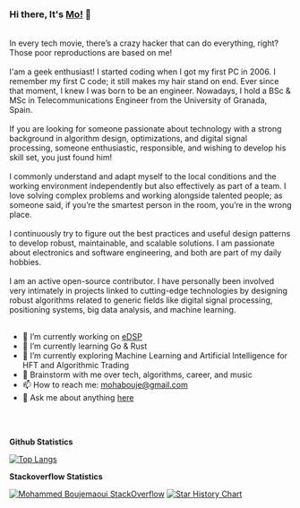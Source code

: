 ### Hi there, It's [Mo!](https://mohabouje.github.io) 👋

<br />
In every tech movie, there’s a crazy hacker that can do everything, right? Those poor reproductions are based on me!
<br />
<br />
I'am a geek enthusiast! I started coding when I got my first PC in 2006. I remember my first C code; it still makes my hair stand on end. Ever since that moment, I knew I was born to be an engineer. Nowadays, I hold a BSc & MSc in Telecommunications Engineer from the University of Granada, Spain.
<br />
<br />
If you are looking for someone passionate about technology with a strong background in algorithm design, optimizations, and digital signal processing, someone enthusiastic, responsible, and wishing to develop his skill set, you just found him!
<br />
<br />
I commonly understand and adapt myself to the local conditions and the working environment independently but also effectively as part of a team. I love solving complex problems and working alongside talented people; as someone said, if you’re the smartest person in the room, you’re in the wrong place.
<br />
<br />
I continuously try to figure out the best practices and useful design patterns to develop robust, maintainable, and scalable solutions. I am passionate about electronics and software engineering, and both are part of my daily hobbies.
<br />
<br />
I am an active open-source contributor. I have personally been involved very intimately in projects linked to cutting-edge technologies by designing robust algorithms related to generic fields like digital signal processing, positioning systems, big data analysis, and machine learning.

<br />
<br />

- 🔭 I’m currently working on [eDSP](https://github.com/mohabouje/edsp)
- 🌱 I’m currently learning Go & Rust
- 🌱 I’m currently exploring Machine Learning and Artificial Intelligence for HFT and Algorithmic Trading
- 💬 Brainstorm with me over tech, algorithms, career, and music
- 📫 How to reach me: mohabouje@gmail.com
- 💬 Ask me about anything [here](https://github.com/mohabouje/mohabouje/issues)

<br />
<br />


<strong>Github Statistics</strong>
<br>

[![Top Langs](https://github-readme-stats.vercel.app/api/top-langs/?username=mohabouje&layout=compact)](https://github.com/anuraghazra/github-readme-stats)

</p>

<strong>Stackoverflow Statistics</strong>


[![Mohammed Boujemaoui StackOverflow](https://github-readme-stackoverflow.vercel.app/?userID=4297146)](https://stackoverflow.com/users/4297146/mohabouje)
[![Star History Chart](https://api.star-history.com/svg?repos=mohabouje/wintoast,mohabouje/edsp&type=Date)](https://www.star-history.com/#mohabouje/wintoast&mohabouje/edsp&Date)
